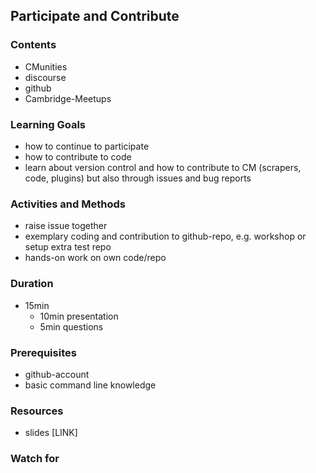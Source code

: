 ## Participate and Contribute

### Contents

* CMunities
* discourse
* github
* Cambridge-Meetups

### Learning Goals

* how to continue to participate
* how to contribute to code
* learn about version control and how to contribute to CM (scrapers, code, plugins) but also through issues and bug reports

### Activities and Methods

* raise issue together
* exemplary coding and contribution to github-repo, e.g. workshop or setup extra test repo
* hands-on work on own code/repo

### Duration

* 15min
  * 10min presentation
  * 5min questions

### Prerequisites

* github-account
* basic command line knowledge

### Resources

* slides [LINK]

### Watch for

